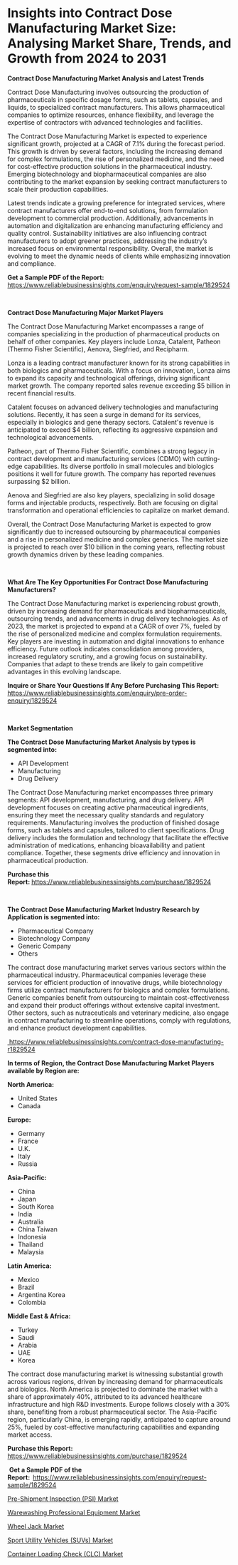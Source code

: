 <p><h1>Insights into Contract Dose Manufacturing Market Size: Analysing Market Share, Trends, and Growth from 2024 to 2031</h1></p><p><strong>Contract Dose Manufacturing Market Analysis and Latest Trends</strong></p>
<p><p>Contract Dose Manufacturing involves outsourcing the production of pharmaceuticals in specific dosage forms, such as tablets, capsules, and liquids, to specialized contract manufacturers. This allows pharmaceutical companies to optimize resources, enhance flexibility, and leverage the expertise of contractors with advanced technologies and facilities.</p><p>The Contract Dose Manufacturing Market is expected to experience significant growth, projected at a CAGR of 7.1% during the forecast period. This growth is driven by several factors, including the increasing demand for complex formulations, the rise of personalized medicine, and the need for cost-effective production solutions in the pharmaceutical industry. Emerging biotechnology and biopharmaceutical companies are also contributing to the market expansion by seeking contract manufacturers to scale their production capabilities.</p><p>Latest trends indicate a growing preference for integrated services, where contract manufacturers offer end-to-end solutions, from formulation development to commercial production. Additionally, advancements in automation and digitalization are enhancing manufacturing efficiency and quality control. Sustainability initiatives are also influencing contract manufacturers to adopt greener practices, addressing the industry’s increased focus on environmental responsibility. Overall, the market is evolving to meet the dynamic needs of clients while emphasizing innovation and compliance.</p></p>
<p><strong>Get a Sample PDF of the Report:&nbsp;</strong> <a href="https://www.reliablebusinessinsights.com/enquiry/request-sample/1829524?utm_campaign=75&utm_medium=2&utm_source=Github&utm_content=ia&utm_term=15102024&utm_id=contract-dose-manufacturing">https://www.reliablebusinessinsights.com/enquiry/request-sample/1829524</a></p>
<p>&nbsp;</p>
<p><strong>Contract Dose Manufacturing Major Market Players</strong></p>
<p><p>The Contract Dose Manufacturing Market encompasses a range of companies specializing in the production of pharmaceutical products on behalf of other companies. Key players include Lonza, Catalent, Patheon (Thermo Fisher Scientific), Aenova, Siegfried, and Recipharm. </p><p>Lonza is a leading contract manufacturer known for its strong capabilities in both biologics and pharmaceuticals. With a focus on innovation, Lonza aims to expand its capacity and technological offerings, driving significant market growth. The company reported sales revenue exceeding $5 billion in recent financial results.</p><p>Catalent focuses on advanced delivery technologies and manufacturing solutions. Recently, it has seen a surge in demand for its services, especially in biologics and gene therapy sectors. Catalent's revenue is anticipated to exceed $4 billion, reflecting its aggressive expansion and technological advancements.</p><p>Patheon, part of Thermo Fisher Scientific, combines a strong legacy in contract development and manufacturing services (CDMO) with cutting-edge capabilities. Its diverse portfolio in small molecules and biologics positions it well for future growth. The company has reported revenues surpassing $2 billion.</p><p>Aenova and Siegfried are also key players, specializing in solid dosage forms and injectable products, respectively. Both are focusing on digital transformation and operational efficiencies to capitalize on market demand.</p><p>Overall, the Contract Dose Manufacturing Market is expected to grow significantly due to increased outsourcing by pharmaceutical companies and a rise in personalized medicine and complex generics. The market size is projected to reach over $10 billion in the coming years, reflecting robust growth dynamics driven by these leading companies.</p></p>
<p>&nbsp;</p>
<p><strong>What Are The Key Opportunities For Contract Dose Manufacturing Manufacturers?</strong></p>
<p><p>The Contract Dose Manufacturing market is experiencing robust growth, driven by increasing demand for pharmaceuticals and biopharmaceuticals, outsourcing trends, and advancements in drug delivery technologies. As of 2023, the market is projected to expand at a CAGR of over 7%, fueled by the rise of personalized medicine and complex formulation requirements. Key players are investing in automation and digital innovations to enhance efficiency. Future outlook indicates consolidation among providers, increased regulatory scrutiny, and a growing focus on sustainability. Companies that adapt to these trends are likely to gain competitive advantages in this evolving landscape.</p></p>
<p><strong>Inquire or Share Your Questions If Any Before Purchasing This Report:</strong> <a href="https://www.reliablebusinessinsights.com/enquiry/pre-order-enquiry/1829524?utm_campaign=75&utm_medium=2&utm_source=Github&utm_content=ia&utm_term=15102024&utm_id=contract-dose-manufacturing">https://www.reliablebusinessinsights.com/enquiry/pre-order-enquiry/1829524</a></p>
<p>&nbsp;</p>
<p><strong>Market Segmentation</strong></p>
<p><strong>The Contract Dose Manufacturing Market Analysis by types is segmented into:</strong></p>
<p><ul><li>API Development</li><li>Manufacturing</li><li>Drug Delivery</li></ul></p>
<p><p>The Contract Dose Manufacturing market encompasses three primary segments: API development, manufacturing, and drug delivery. API development focuses on creating active pharmaceutical ingredients, ensuring they meet the necessary quality standards and regulatory requirements. Manufacturing involves the production of finished dosage forms, such as tablets and capsules, tailored to client specifications. Drug delivery includes the formulation and technology that facilitate the effective administration of medications, enhancing bioavailability and patient compliance. Together, these segments drive efficiency and innovation in pharmaceutical production.</p></p>
<p><strong>Purchase this Report:&nbsp;</strong><a href="https://www.reliablebusinessinsights.com/purchase/1829524?utm_campaign=75&utm_medium=2&utm_source=Github&utm_content=ia&utm_term=15102024&utm_id=contract-dose-manufacturing">https://www.reliablebusinessinsights.com/purchase/1829524</a></p>
<p>&nbsp;</p>
<p><strong>The Contract Dose Manufacturing Market Industry Research by Application is segmented into:</strong></p>
<p><ul><li>Pharmaceutical Company</li><li>Biotechnology Company</li><li>Generic Company</li><li>Others</li></ul></p>
<p><p>The contract dose manufacturing market serves various sectors within the pharmaceutical industry. Pharmaceutical companies leverage these services for efficient production of innovative drugs, while biotechnology firms utilize contract manufacturers for biologics and complex formulations. Generic companies benefit from outsourcing to maintain cost-effectiveness and expand their product offerings without extensive capital investment. Other sectors, such as nutraceuticals and veterinary medicine, also engage in contract manufacturing to streamline operations, comply with regulations, and enhance product development capabilities.</p></p>
<p><a href="https://www.reliablebusinessinsights.com/contract-dose-manufacturing-r1829524?utm_campaign=75&utm_medium=2&utm_source=Github&utm_content=ia&utm_term=15102024&utm_id=contract-dose-manufacturing">&nbsp;https://www.reliablebusinessinsights.com/contract-dose-manufacturing-r1829524</a></p>
<p><strong>In terms of Region, the Contract Dose Manufacturing Market Players available by Region are:</strong></p>
<p>
    <p> <strong> North America: </strong>
        <ul>
            <li>United States</li>
            <li>Canada</li>
        </ul>
        </p> 
    <p> <strong> Europe: </strong>
        <ul>
            <li>Germany</li>
            <li>France</li>
            <li>U.K.</li>
            <li>Italy</li>
            <li>Russia</li>
        </ul>
        </p> 
    <p> <strong> Asia-Pacific: </strong>
        <ul>
            <li>China</li>
            <li>Japan</li>
            <li>South Korea</li>
            <li>India</li>
            <li>Australia</li>
            <li>China Taiwan</li>
            <li>Indonesia</li>
            <li>Thailand</li>
            <li>Malaysia</li>
        </ul>
        </p> 
    <p> <strong> Latin America: </strong>
        <ul>
            <li>Mexico</li>
            <li>Brazil</li>
            <li>Argentina Korea</li>
            <li>Colombia</li>
        </ul>
        </p> 
    <p> <strong> Middle East & Africa: </strong>
        <ul>
            <li>Turkey</li>
            <li>Saudi</li>
            <li>Arabia</li>
            <li>UAE</li>
            <li>Korea</li>
        </ul>
    </p>
    </p>
<p><p>The contract dose manufacturing market is witnessing substantial growth across various regions, driven by increasing demand for pharmaceuticals and biologics. North America is projected to dominate the market with a share of approximately 40%, attributed to its advanced healthcare infrastructure and high R&D investments. Europe follows closely with a 30% share, benefiting from a robust pharmaceutical sector. The Asia-Pacific region, particularly China, is emerging rapidly, anticipated to capture around 25%, fueled by cost-effective manufacturing capabilities and expanding market access. </p></p>
<p><strong>Purchase this Report: </strong><a href="https://www.reliablebusinessinsights.com/purchase/1829524?utm_campaign=75&utm_medium=2&utm_source=Github&utm_content=ia&utm_term=15102024&utm_id=contract-dose-manufacturing">https://www.reliablebusinessinsights.com/purchase/1829524</a></p>
<p>&nbsp;<strong>Get a Sample PDF of the Report:&nbsp;&nbsp;</strong><a href="https://www.reliablebusinessinsights.com/enquiry/request-sample/1829524?utm_campaign=75&utm_medium=2&utm_source=Github&utm_content=ia&utm_term=15102024&utm_id=contract-dose-manufacturing">https://www.reliablebusinessinsights.com/enquiry/request-sample/1829524</a></p>
<p><strong></strong></p>
<p><p><a href="https://github.com/erskinemm93/Market-Research-Report-List-1/blob/main/pre-shipment-inspection-psi-market.md?utm_campaign=75&utm_medium=2&utm_source=Github&utm_content=ia&utm_term=15102024&utm_id=contract-dose-manufacturing">Pre-Shipment Inspection (PSI) Market</a></p><p><a href="https://issuu.com/reportprime-2/docs/warewashing-professional-equipment-_23a5acbae62ce3?utm_campaign=75&utm_medium=2&utm_source=Github&utm_content=ia&utm_term=15102024&utm_id=contract-dose-manufacturing">Warewashing Professional Equipment Market</a></p><p><a href="https://issuu.com/reportprime-2/docs/wheel-jack-market-size-2030.pptx_e23d478ef9d181?utm_campaign=75&utm_medium=2&utm_source=Github&utm_content=ia&utm_term=15102024&utm_id=contract-dose-manufacturing">Wheel Jack Market</a></p><p><a href="https://www.linkedin.com/pulse/sport-utility-vehicles-suvs-market-outlook-share-analysis--7eyfc?utm_campaign=75&utm_medium=2&utm_source=Github&utm_content=ia&utm_term=15102024&utm_id=contract-dose-manufacturing">Sport Utility Vehicles (SUVs) Market</a></p><p><a href="https://github.com/pespeyervi/Market-Research-Report-List-1/blob/main/container-loading-check-clc-market.md?utm_campaign=75&utm_medium=2&utm_source=Github&utm_content=ia&utm_term=15102024&utm_id=contract-dose-manufacturing">Container Loading Check (CLC) Market</a></p></p>